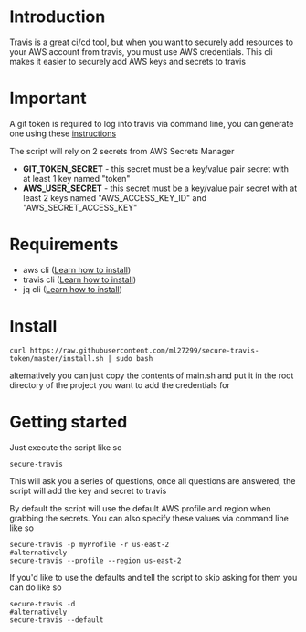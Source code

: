 # Introduction

Travis is a great ci/cd tool, but when you want to securely add resources to your AWS account from travis, you must use AWS credentials. 
This cli makes it easier to securely add AWS keys and secrets to travis

# Important
A git token is required to log into travis via command line, you can generate one using these [instructions]( https://help.github.com/en/github/authenticating-to-github/creating-a-personal-access-token-for-the-command-line)

The script will rely on 2 secrets from AWS Secrets Manager
- **GIT_TOKEN_SECRET** - this secret must be a key/value pair secret with at least 1 key named "token"
- **AWS_USER_SECRET** - this secret must be a key/value pair secret with at least 2 keys named "AWS_ACCESS_KEY_ID" and "AWS_SECRET_ACCESS_KEY"

# Requirements
- aws cli ([Learn how to install](https://docs.aws.amazon.com/cli/latest/userguide/cli-chap-install.html)) 
- travis cli ([Learn how to install](https://github.com/travis-ci/travis.rb#installation))
- jq cli ([Learn how to install](https://stedolan.github.io/jq/download/))

# Install
```shell script
curl https://raw.githubusercontent.com/ml27299/secure-travis-token/master/install.sh | sudo bash
```
alternatively you can just copy the contents of main.sh and put it in the root directory of the project you want to add the credentials for

# Getting started
Just execute the script like so
```shell script
secure-travis
```
This will ask you a series of questions, once all questions are answered, the script will add the key and secret to travis

By default the script will use the default AWS profile and region when grabbing the secrets. You can also specify these values via command line like so
```shell script
secure-travis -p myProfile -r us-east-2
#alternatively
secure-travis --profile --region us-east-2
```

If you'd like to use the defaults and tell the script to skip asking for them you can do like so
```shell script
secure-travis -d
#alternatively
secure-travis --default
```